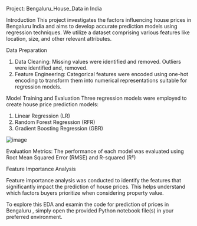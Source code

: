 Project: Bengaluru_House_Data in India

Introduction
This project investigates the factors influencing house prices in  Bengaluru India and aims to develop accurate prediction models using regression techniques. We utilize a dataset comprising various features like location, size, and other relevant attributes.

Data Preparation
1.	Data Cleaning:
	Missing values were identified and removed.
	Outliers were identified and, removed.
2.	Feature Engineering:
	Categorical features were encoded using one-hot encoding to transform them into numerical representations suitable for regression models.

Model Training and Evaluation
Three regression models were employed to create house price prediction models:
1.	Linear Regression (LR) 
2.	Random Forest Regression (RFR)
3.	Gradient Boosting Regression (GBR)



![image](https://github.com/orianST/house_pricing/assets/170711903/d87b653f-b488-4017-9257-6424987bfcb3)


   Evaluation Metrics:
The performance of each model was evaluated using  Root Mean Squared Error (RMSE) and R-squared (R²)

Feature Importance Analysis

Feature importance analysis was conducted to identify the features that significantly impact the prediction of house prices. This helps understand which factors buyers prioritize when considering property value.

To explore this EDA and examin the code for prediction of prices in  Bengaluru , simply open the provided Python notebook file(s) in your preferred environment.

